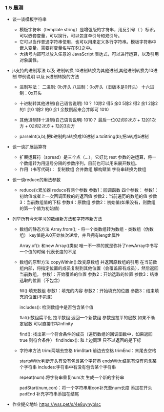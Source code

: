 ### 1.5 晨测
- 谈一谈模板字符串
    - 模板字符串（template string）是增强版的字符串，用反引号（`）标识。可以嵌套变量，可以换行，可以包含单引号和双引号。
    - 它可以当作普通字符串使用，也可以用来定义多行字符串。模板字符串中嵌入变量，需要将变量名写在${}之中。
    - 大括号内部可以放入任意的 JavaScript 表达式，可以进行运算，以及引用对象属性。

- js支持的进制写法 以及 进制转换 10进制转换为其他进制,其他进制转换为10进制 举例说明 以及 js进制转换的方法
    - 进制写法：
        二进制: 0b开头
        八进制：0o开头（旧版本是0开头）
        十六进制：0x开头
    - 十进制转其他进制(自己语言说明)
            10？
            10除2  得5  余0
            5除2   得2  余1
            2除2   的1  余0 
            1除2   的0  余1
            余数倒起来合并即可  1010
    - 其他进制转十进制(自己语言说明)
            1010？
            最后一位0*2的0次方  +  1*2的1次方 + 0*2的2次方 + 1*2的3次方

    -   parseInt(a,b);把b进制的a转换成10进制
        a.toString(b);把a转成b进制

- 谈一谈扩展运算符
    - 扩展运算符（spread）是三个点（...）。它好比 rest 参数的逆运算，将一个数组转为用逗号分隔的参数序列，目前也可以用来展开数组。
    - 作用（书写代码）：
        复制数组 
        合并数组
        解构赋值
        字符串转换为数组
- 谈一谈reduce的用法参数
    - reduce():累加器
        reduce有两个参数
        参数1：回调函数
            四个参数：
                参数1：初始值或者上一次回调函数的的返回值
                参数2：当前遍历的数组的值
                参数3：当前数组值的下标
                参数4：原数组
        参数2：初始值(如果没有，则数组的第一个值为初始值)

- 列举所有今天学习的数组新方法和字符串新方法
    - 数组的静态方法
        Array.from();
            - 将一个类数组转为数组
            - 类数组（伪数组） key值是从0开始依次递增，并且拥有length属性

        Array.of():
            和new Array()类似
            唯一不一样的就是弥补了newArray中书写一个值的时候 代表长度的不足
    
    - 数组的原型方法
        copyWithin():改变原数组 并返回原数组的引用
                在当前数组内部，将指定位置的成员复制到其他位置（会覆盖原有成员），然后返回当前数组。
                参数1：开始覆盖的位置
                参数2：开始选取的位置
                参数3：结束选取的位置（不包含）

        fill():填充数组
            参数1：填充的内容
            参数2：开始填充的位置
            参数3：结束填充的位置(不包含)

        includes():
            检测数组中是否包含某个值

        flat():数组扁平化 拉平数组
            返回一个新数组
            参数是拉平的层数
            如果不确定层数 可以直接书写Infinity

        find():
            找出第一个符合条件的成员（遍历数组的回调函数中，如果返回true 则符合条件）
        findIndex():
            和上边同理 只不过返回的是下标

    - 字符串方法
        trim:两端去空格
        trimStart:前边去空格
        trimEnd：末尾去空格

        startsWith:判断开头有没有包含某个字符串
        endsWith:结尾有没有包含某个字符串
        includes:字符串中有没有包含某个字符串

        repeat(num):将字符串重复num次 生成一个新的字符串

        padStart(num,con)：将一个字符串用con补充至num长度  添加在开头
        padEnd 补充字符串添加在结尾

- 作业提交地址 https://wss.pet/s/4e8uynyblsc